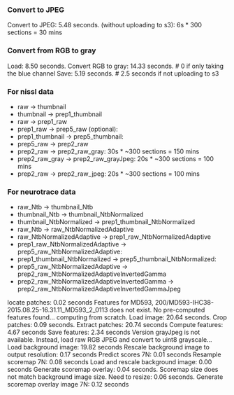 ### Convert to JPEG
Convert to JPEG: 5.48 seconds. (without uploading to s3): 6s * 300 sections = 30 mins

### Convert from RGB to gray
Load: 8.50 seconds.
Convert RGB to gray: 14.33 seconds. # 0 if only taking the blue channel
Save: 5.19 seconds. # 2.5 seconds if not uploading to s3

### For nissl data
* raw -> thumbnail
* thumbnail -> prep1_thumbnail
* raw -> prep1_raw
* prep1_raw -> prep5_raw (optional):
* prep1_thumbnail -> prep5_thumbnail:
* prep5_raw -> prep2_raw
* prep2_raw -> prep2_raw_gray: 30s * ~300 sections = 150 mins
* prep2_raw_gray -> prep2_raw_grayJpeg: 20s * ~300 sections = 100 mins
* prep2_raw -> prep2_raw_jpeg: 20s * ~300 sections = 100 mins

### For neurotrace data
* raw_Ntb -> thumbnail_Ntb
* thumbnail_Ntb -> thumbnail_NtbNormalized
* thumbnail_NtbNormalized -> prep1_thumbnail_NtbNormalized
* raw_Ntb -> raw_NtbNormalizedAdaptive
* raw_NtbNormalizedAdaptive -> prep1_raw_NtbNormalizedAdaptive
* prep1_raw_NtbNormalizedAdaptive -> prep5_raw_NtbNormalizedAdaptive:
* prep1_thumbnail_NtbNormalized -> prep5_thumbnail_NtbNormalized:
* prep5_raw_NtbNormalizedAdaptive -> prep2_raw_NtbNormalizedAdaptiveInvertedGamma
* prep2_raw_NtbNormalizedAdaptiveInvertedGamma -> prep2_raw_NtbNormalizedAdaptiveInvertedGammaJpeg


locate patches: 0.02 seconds
Features for MD593, 200/MD593-IHC38-2015.08.25-16.31.11_MD593_2_0113 does not exist.
No pre-computed features found... computing from scratch.
Load image: 20.64 seconds.
Crop patches: 0.09 seconds.
Extract patches: 20.74 seconds
Compute features: 4.67 seconds
Save features: 2.34 seconds
Version grayJpeg is not available. Instead, load raw RGB JPEG and convert to uint8 grayscale...
Load background image: 19.82 seconds
Rescale background image to output resolution: 0.17 seconds
Predict scores 7N: 0.01 seconds
Resample scoremap 7N: 0.08 seconds
Load and rescale background image: 0.00 seconds
Generate scoremap overlay: 0.04 seconds.
Scoremap size does not match background image size. Need to resize: 0.06 seconds.
Generate scoremap overlay image 7N: 0.12 seconds
